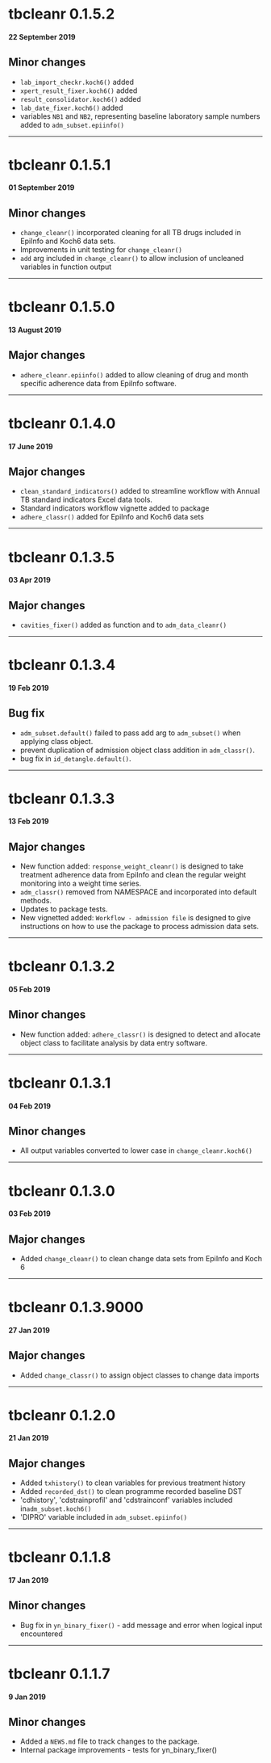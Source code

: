 # tbcleanr 0.1.5.2
#### 22 September 2019
## Minor changes

* `lab_import_checkr.koch6()` added 
* `xpert_result_fixer.koch6()` added
* `result_consolidator.koch6()` added
* `lab_date_fixer.koch6()` added
* variables `NB1` and `NB2`, representing baseline laboratory sample numbers added to `adm_subset.epiinfo()`
---

# tbcleanr 0.1.5.1
#### 01 September 2019
## Minor changes

* `change_cleanr()` incorporated cleaning for all TB drugs included in 
EpiInfo and Koch6 data sets. 
* Improvements in unit testing for `change_cleanr()`
* `add` arg included in `change_cleanr()` to allow inclusion of uncleaned variables in function output

---
# tbcleanr 0.1.5.0
#### 13 August 2019
## Major changes

* `adhere_cleanr.epiinfo()` added to allow cleaning of drug and month specific
adherence data from EpiInfo software. 

---
# tbcleanr 0.1.4.0
#### 17 June 2019
## Major changes

* `clean_standard_indicators()` added to streamline workflow with Annual TB standard
indicators Excel data tools.
* Standard indicators workflow vignette added to package
* `adhere_classr()` added for EpiInfo and Koch6 data sets

---
# tbcleanr 0.1.3.5
#### 03 Apr 2019
## Major changes

* `cavities_fixer()` added as function and to `adm_data_cleanr()`

---
# tbcleanr 0.1.3.4
#### 19 Feb 2019
## Bug fix

* `adm_subset.default()` failed to pass add arg to `adm_subset()` when applying class object.
* prevent duplication of admission object class addition in `adm_classr()`.
* bug fix in `id_detangle.default()`.

---
# tbcleanr 0.1.3.3
#### 13 Feb 2019
## Major changes

* New function added: `response_weight_cleanr()` is designed to take treatment
adherence data from EpiInfo and clean the regular weight monitoring into a weight
time series.
* `adm_classr()` removed from NAMESPACE and incorporated into default methods.
* Updates to package tests.
* New vignetted added: `Workflow - admission file` is designed to give instructions on how to use the package to process admission data sets.

---

# tbcleanr 0.1.3.2
#### 05 Feb 2019
## Minor changes

* New function added: `adhere_classr()` is designed to detect and allocate
object class to facilitate analysis by data entry software.

---

# tbcleanr 0.1.3.1
#### 04 Feb 2019
## Minor changes

* All output variables converted to lower case in `change_cleanr.koch6()`

---

# tbcleanr 0.1.3.0
#### 03 Feb 2019
## Major changes

* Added `change_cleanr()` to clean change data sets from EpiInfo and Koch 6

---

# tbcleanr 0.1.3.9000
#### 27 Jan 2019
## Major changes

* Added `change_classr()` to assign object classes to change data imports

---

# tbcleanr 0.1.2.0
#### 21 Jan 2019
## Major changes

* Added `txhistory()` to clean variables for previous treatment history
* Added `recorded_dst()` to clean programme recorded baseline DST
* 'cdhistory', 'cdstrainprofil' and 'cdstrainconf' variables included in`adm_subset.koch6()`
* 'DIPRO' variable included in `adm_subset.epiinfo()`

---

# tbcleanr 0.1.1.8
#### 17 Jan 2019
## Minor changes

* Bug fix in `yn_binary_fixer()` - add message and error when
logical input encountered

---

# tbcleanr 0.1.1.7
#### 9 Jan 2019
## Minor changes

* Added a `NEWS.md` file to track changes to the package.
* Internal package improvements - tests for yn_binary_fixer()
